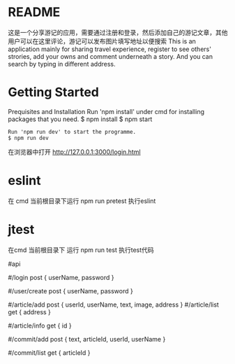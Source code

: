 # README

这是一个分享游记的应用，需要通过注册和登录，然后添加自己的游记文章，其他用户可以在这里评论，游记可以发布图片填写地址以便搜索
This is an application mainly for sharing travel experience, register to see others' strories, add your owns and comment underneath a story. And you can search by typing in different address.

# Getting Started

Prequisites and Installation
    Run 'npm install' under cmd for installing packages that you need.
    $ npm install
    $ npm start

    Run 'npm run dev' to start the programme.
    $ npm run dev

在浏览器中打开 http://127.0.0.1:3000/login.html


# eslint

在 cmd 当前根目录下运行 npm run pretest 执行eslint

# jtest

在cmd 当前根目录下 运行 npm run test 执行test代码

#api

#/login post
{
    userName,
    password
}


#/user/create post
{
    userName,
    password
}

#/article/add post
{
    userId,
    userName,
    text,
    image,
    address
}
#/article/list get
{
    address
}

#/article/info get
{
    id
}

#/commit/add post
{
    text,
    articleId,
    userId,
    userName
}

#/commit/list get
{
    articleId
}
